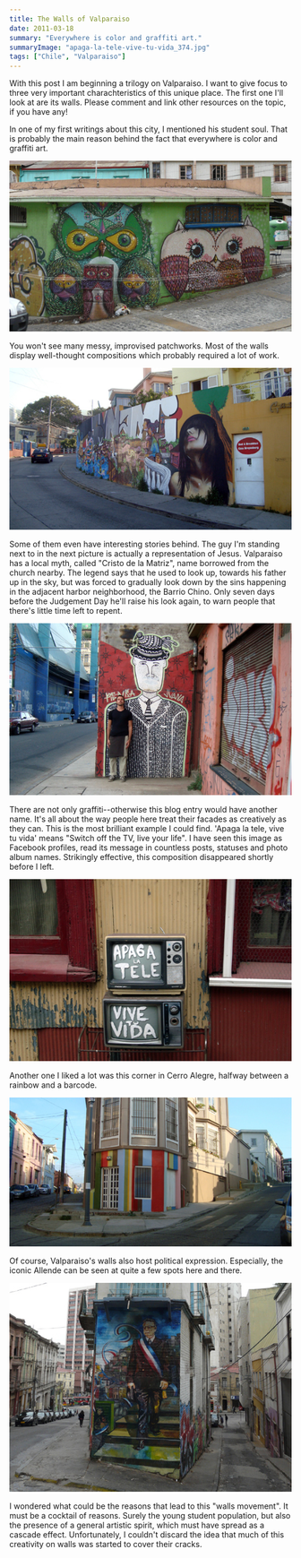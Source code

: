 ```yaml
---
title: The Walls of Valparaiso
date: 2011-03-18
summary: "Everywhere is color and graffiti art."
summaryImage: "apaga-la-tele-vive-tu-vida_374.jpg"
tags: ["Chile", "Valparaiso"]
---
```


With this post I am beginning a trilogy on Valparaiso. I want to give focus to three very important charachteristics of this unique place. The first one I'll look at are its walls. Please comment and link other resources on the topic, if you have any!

In one of my first writings about this city, I mentioned his student soul. That is probably the main reason behind the fact that everywhere is color and graffiti art. 

![](valparaiso-graffiti-green-owl_351.jpg)

You won't see many messy, improvised patchworks. Most of the walls display well-thought compositions which probably required a lot of work. 

![](valparaiso-graffiti-avenida-alemana_333.jpg)

Some of them even have interesting stories behind. The guy I'm standing next to in the next picture is actually a representation of Jesus. Valparaiso has a local myth, called "Cristo de la Matriz", name borrowed from the church nearby. The legend says that he used to look up, towards his father up in the sky, but was forced to gradually look down by the sins happening in the adjacent harbor neighborhood, the Barrio Chino. Only seven days before the Judgement Day he'll raise his look again, to warn people that there's little time left to repent.

![](valparaiso-graffiti-cristo-de-la-matriz_353.jpg)

There are not only graffiti--otherwise this blog entry would have another name. It's all about the way people here treat their facades as creatively as they can.
This is the most brilliant example I could find. 'Apaga la tele, vive tu vida' means "Switch off the TV, live your life". I have seen this image as Facebook profiles, read its message in countless posts, statuses and photo album names. Strikingly effective, this composition disappeared shortly before I left.

![](apaga-la-tele-vive-tu-vida_374.jpg)

Another one I liked a lot was this corner in Cerro Alegre, halfway between a rainbow and a barcode.

![](valparaiso-graffiti-cerro-alegre_306.jpg)

Of course, Valparaiso's walls also host political expression. Especially, the iconic Allende can be seen at quite a few spots here and there.

![](valparaiso-graffiti-allende_429.jpg)

I wondered what could be the reasons that lead to this "walls movement". It must be a cocktail of reasons. Surely the young student population, but also the presence of a general artistic spirit, which must have spread as a cascade effect. Unfortunately, I couldn't discard the idea that much of this creativity on walls was started to cover their cracks.
